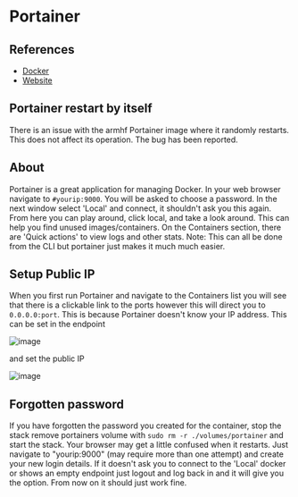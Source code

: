 # Portainer
## References 
- [Docker](https://hub.docker.com/r/portainer/portainer/)
- [Website](https://www.portainer.io/)

## Portainer restart by itself

There is an issue with the armhf Portainer image where it randomly restarts. This does not affect its operation. The bug has been reported.

## About

Portainer is a great application for managing Docker. In your web browser navigate to `#yourip:9000`. You will be asked to choose a password. In the next window select 'Local' and connect, it shouldn't ask you this again. From here you can play around, click local, and take a look around. This can help you find unused images/containers. On the Containers section, there are 'Quick actions' to view logs and other stats. Note: This can all be done from the CLI but portainer just makes it much much easier. 

## Setup Public IP

When you first run Portainer and navigate to the Containers list you will see that there is a clickable link to the ports however this will direct you to `0.0.0.0:port`. This is because Portainer doesn't know your IP address. This can be set in the endpoint

![image](https://user-images.githubusercontent.com/46672225/69695462-26a31a80-10e5-11ea-991d-24b7282c8963.png)

and set the public IP

![image](https://user-images.githubusercontent.com/46672225/69695485-3c184480-10e5-11ea-85f7-8385ac339d76.png)

## Forgotten password

If you have forgotten the password you created for the container, stop the stack remove portainers volume with `sudo rm -r ./volumes/portainer` and start the stack. Your browser may get a little confused when it restarts. Just navigate to "yourip:9000" (may require more than one attempt) and create your new login details. If it doesn't ask you to connect to the 'Local' docker or shows an empty endpoint just logout and log back in and it will give you the option. From now on it should just work fine.